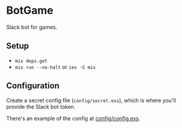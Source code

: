 # BotGame

Slack bot for games.

## Setup

* `mix deps.get`
* `mix run --no-halt` or `iex -S mix`

## Configuration

Create a secret config file (`config/secret.exs`), which is where you'll
provide the Slack bot token.

There's an example of the config at [config/config.exs](config/config.exs).
